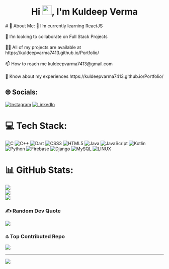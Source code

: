<h1 align="center">Hi <img src="https://raw.githubusercontent.com/iampavangandhi/iampavangandhi/master/gifs/Hi.gif" width="30px">, I'm Kuldeep Verma</h1>
# 💫 About Me:
🌱 I’m currently learning ReactJS<br><br>👯 I’m looking to collaborate on Full Stack Projects<br><br>👨‍💻 All of my projects are available at https://kuldeepvarma7413.github.io/Portfolio/<br><br>📫 How to reach me kuldeepvarma7413@gmail.com<br><br>📄 Know about my experiences https://kuldeepvarma7413.github.io/Portfolio/


## 🌐 Socials:
[![Instagram](https://img.shields.io/badge/Instagram-%23E4405F.svg?logo=Instagram&logoColor=white)](https://instagram.com/kuldeepvarma7413) [![LinkedIn](https://img.shields.io/badge/LinkedIn-%230077B5.svg?logo=linkedin&logoColor=white)](https://www.linkedin.com/in/kul-deep-varma-4150bb225/) 

# 💻 Tech Stack:
![C](https://img.shields.io/badge/c-%2300599C.svg?style=for-the-badge&logo=c&logoColor=white) ![C++](https://img.shields.io/badge/c++-%2300599C.svg?style=for-the-badge&logo=c%2B%2B&logoColor=white) ![Dart](https://img.shields.io/badge/dart-%230175C2.svg?style=for-the-badge&logo=dart&logoColor=white) ![CSS3](https://img.shields.io/badge/css3-%231572B6.svg?style=for-the-badge&logo=css3&logoColor=white) ![HTML5](https://img.shields.io/badge/html5-%23E34F26.svg?style=for-the-badge&logo=html5&logoColor=white) ![Java](https://img.shields.io/badge/java-%23ED8B00.svg?style=for-the-badge&logo=openjdk&logoColor=white) ![JavaScript](https://img.shields.io/badge/javascript-%23323330.svg?style=for-the-badge&logo=javascript&logoColor=%23F7DF1E) ![Kotlin](https://img.shields.io/badge/kotlin-%237F52FF.svg?style=for-the-badge&logo=kotlin&logoColor=white) ![Python](https://img.shields.io/badge/python-3670A0?style=for-the-badge&logo=python&logoColor=ffdd54) ![Firebase](https://img.shields.io/badge/firebase-%23039BE5.svg?style=for-the-badge&logo=firebase) ![Django](https://img.shields.io/badge/django-%23092E20.svg?style=for-the-badge&logo=django&logoColor=white) ![MySQL](https://img.shields.io/badge/mysql-%2300000f.svg?style=for-the-badge&logo=mysql&logoColor=white) ![LINUX](https://img.shields.io/badge/Linux-FCC624?style=for-the-badge&logo=linux&logoColor=black)
# 📊 GitHub Stats:
![](https://github-readme-stats.vercel.app/api?username=kuldeepvarma7413&theme=nightowl&hide_border=true&include_all_commits=true&count_private=false)<br/>
![](https://github-readme-streak-stats.herokuapp.com/?user=kuldeepvarma7413&theme=nightowl&hide_border=true)<br/>
![](https://github-readme-stats.vercel.app/api/top-langs/?username=kuldeepvarma7413&theme=nightowl&hide_border=true&include_all_commits=true&count_private=false&layout=compact)

### ✍️ Random Dev Quote
![](https://quotes-github-readme.vercel.app/api?type=horizontal&theme=radical)

### 🔝 Top Contributed Repo
![](https://github-contributor-stats.vercel.app/api?username=kuldeepvarma7413&limit=5&theme=dark&combine_all_yearly_contributions=true)

---
[![](https://visitcount.itsvg.in/api?id=kuldeepvarma7413&icon=0&color=0)](https://visitcount.itsvg.in)

<!-- Proudly created with GPRM ( https://gprm.itsvg.in ) -->
